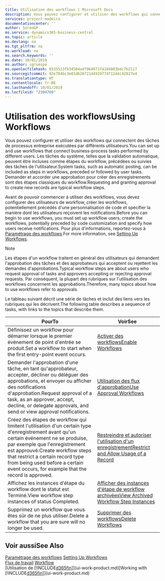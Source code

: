 ```yaml
---
title: Utilisation des workflows | Microsoft Docs
description: Vous pouvez configurer et utiliser des workflows qui connectent des tâches de processus entreprise exécutées par différents utilisateurs. Les tâches du système, telles que la validation automatique, peuvent être incluses comme étapes du workflow, précédées ou suivies des tâches de l'utilisateur. Demander et accorder une approbation pour créer des enregistrements sont des étapes classiques du workflow.
services: project-madeira
documentationcenter: ''
author: SorenGP
ms.service: dynamics365-business-central
ms.topic: article
ms.devlang: na
ms.tgt_pltfrm: na
ms.workload: na
ms.search.keywords: ''
ms.date: 10/01/2019
ms.author: sgroespe
ms.openlocfilehash: 6535523fb34504a4f964971f41d4803bdc7b2117
ms.sourcegitcommit: 02e704bc3e01d62072144919774f1244c42827e4
ms.translationtype: HT
ms.contentlocale: fr-BE
ms.lasthandoff: 10/01/2019
ms.locfileid: "2304769"
---
```

# <a name="using-workflows"></a><span data-ttu-id="3331b-105">Utilisation des workflows</span><span class="sxs-lookup"><span data-stu-id="3331b-105">Using Workflows</span></span>
<span data-ttu-id="3331b-106">Vous pouvez configurer et utiliser des workflows qui connectent des tâches de processus entreprise exécutées par différents utilisateurs.</span><span class="sxs-lookup"><span data-stu-id="3331b-106">You can set up and use workflows that connect business-process tasks performed by different users.</span></span> <span data-ttu-id="3331b-107">Les tâches du système, telles que la validation automatique, peuvent être incluses comme étapes du workflow, précédées ou suivies des tâches de l'utilisateur.</span><span class="sxs-lookup"><span data-stu-id="3331b-107">System tasks, such as automatic posting, can be included as steps in workflows, preceded or followed by user tasks.</span></span> <span data-ttu-id="3331b-108">Demander et accorder une approbation pour créer des enregistrements sont des étapes classiques du workflow.</span><span class="sxs-lookup"><span data-stu-id="3331b-108">Requesting and granting approval to create new records are typical workflow steps.</span></span>  

 <span data-ttu-id="3331b-109">Avant de pouvoir commencer à utiliser des workflows, vous devez configurer des utilisateurs de workflow, créer les workflows, potentiellement précédés d'une personnalisation de code et spécifier la manière dont les utilisateurs reçoivent les notifications.</span><span class="sxs-lookup"><span data-stu-id="3331b-109">Before you can begin to use workflows, you must set up workflow users, create the workflows, potentially preceded by code customization and specify how users receive notifications.</span></span> <span data-ttu-id="3331b-110">Pour plus d'informations, reportez-vous à [Paramétrage des workflows](across-set-up-workflows.md).</span><span class="sxs-lookup"><span data-stu-id="3331b-110">For more information, see [Setting Up Workflows](across-set-up-workflows.md).</span></span>  

> [!NOTE]  
>  <span data-ttu-id="3331b-111">Les étapes d'un workflow traitent en général des utilisateurs qui demandent l'approbation des tâches et des approbateurs qui acceptent ou rejettent les demandes d'approbations.</span><span class="sxs-lookup"><span data-stu-id="3331b-111">Typical workflow steps are about users who request approval of tasks and approvers accepting or rejecting approval requests.</span></span> <span data-ttu-id="3331b-112">Par conséquent, la plupart des rubriques sur l'utilisation des workflows concernent les approbations.</span><span class="sxs-lookup"><span data-stu-id="3331b-112">Therefore, many topics about how to use workflows refer to approvals.</span></span>  

 <span data-ttu-id="3331b-113">Le tableau suivant décrit une série de tâches et inclut des liens vers les rubriques qui les décrivent.</span><span class="sxs-lookup"><span data-stu-id="3331b-113">The following table describes a sequence of tasks, with links to the topics that describe them.</span></span>  

|<span data-ttu-id="3331b-114">**Pour**</span><span class="sxs-lookup"><span data-stu-id="3331b-114">**To**</span></span>|<span data-ttu-id="3331b-115">**Voir**</span><span class="sxs-lookup"><span data-stu-id="3331b-115">**See**</span></span>|  
|------------|-------------|  
|<span data-ttu-id="3331b-116">Définissez un workflow pour démarrer lorsque le premier événement de point d'entrée se produit.</span><span class="sxs-lookup"><span data-stu-id="3331b-116">Set a workflow to start when the first entry-point event occurs.</span></span>|[<span data-ttu-id="3331b-117">Activer des workflows</span><span class="sxs-lookup"><span data-stu-id="3331b-117">Enable Workflows</span></span>](across-how-to-enable-workflows.md)|  
|<span data-ttu-id="3331b-118">Demander l'approbation d'une tâche, en tant qu'approbateur, accepter, décliner ou déléguer des approbations, et envoyer ou afficher des notifications d'approbation.</span><span class="sxs-lookup"><span data-stu-id="3331b-118">Request approval of a task, as an approver, accept, decline, or delegate approvals, and send or view approval notifications.</span></span>|[<span data-ttu-id="3331b-119">Utilisation des flux d'approbation</span><span class="sxs-lookup"><span data-stu-id="3331b-119">Use Approval Workflows</span></span>](across-how-use-approval-workflows.md)|  
|<span data-ttu-id="3331b-120">Créez des étapes de workflow qui limitent l'utilisation d'un certain type d'enregistrement avant qu'un certain événement ne se produise, par exemple que l'enregistrement est approuvé.</span><span class="sxs-lookup"><span data-stu-id="3331b-120">Create workflow steps that restrict a certain record type from being used before a certain event occurs, for example that the record is approved.</span></span>|[<span data-ttu-id="3331b-121">Restreindre et autoriser l'utilisation d'un enregistrement</span><span class="sxs-lookup"><span data-stu-id="3331b-121">Restrict and Allow Usage of a Record</span></span>](across-how-to-restrict-and-allow-usage-of-a-record.md)|  
|<span data-ttu-id="3331b-122">Affichez les instances d'étape du workflow dont le statut est Terminé.</span><span class="sxs-lookup"><span data-stu-id="3331b-122">View workflow step instances of status Completed.</span></span>|[<span data-ttu-id="3331b-123">Afficher des instances d'étape de workflow archivées</span><span class="sxs-lookup"><span data-stu-id="3331b-123">View Archived Workflow Step Instances</span></span>](across-how-to-view-archived-workflow-step-instances.md)|  
|<span data-ttu-id="3331b-124">Supprimez un workflow que vous êtes sûr de ne plus utiliser.</span><span class="sxs-lookup"><span data-stu-id="3331b-124">Delete a workflow that you are sure will no longer be used.</span></span>|[<span data-ttu-id="3331b-125">Supprimer des workflows</span><span class="sxs-lookup"><span data-stu-id="3331b-125">Delete Workflows</span></span>](across-how-to-delete-workflows.md)|  

## <a name="see-also"></a><span data-ttu-id="3331b-126">Voir aussi</span><span class="sxs-lookup"><span data-stu-id="3331b-126">See Also</span></span>  
<span data-ttu-id="3331b-127">[Paramétrage des workflows](across-set-up-workflows.md) </span><span class="sxs-lookup"><span data-stu-id="3331b-127">[Setting Up Workflows](across-set-up-workflows.md) </span></span>  
<span data-ttu-id="3331b-128">[Flux de travail](across-workflow.md) </span><span class="sxs-lookup"><span data-stu-id="3331b-128">[Workflow](across-workflow.md) </span></span>  
<span data-ttu-id="3331b-129">[Utilisation de [!INCLUDE[d365fin](includes/d365fin_md.md)]](ui-work-product.md)</span><span class="sxs-lookup"><span data-stu-id="3331b-129">[Working with [!INCLUDE[d365fin](includes/d365fin_md.md)]](ui-work-product.md)</span></span>
